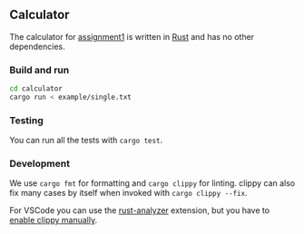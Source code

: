 ## Calculator

The calculator for [assignment1](https://tuwel.tuwien.ac.at/pluginfile.php/3542105/mod_folder/content/0/aufgabe1.pdf)
is written in [Rust](https://www.rust-lang.org/) and has no other dependencies.

### Build and run

```bash
cd calculator
cargo run < example/single.txt
```

### Testing

You can run all the tests with `cargo test`.

### Development

We use `cargo fmt` for formatting and `cargo clippy` for linting. 
clippy can also fix many cases by itself when invoked with `cargo clippy --fix`.

For VSCode you can use the [rust-analyzer](https://marketplace.visualstudio.com/items?itemName=rust-lang.rust-analyzer) 
extension, but you have to [enable clippy manually](https://users.rust-lang.org/t/how-to-use-clippy-in-vs-code-with-rust-analyzer/41881).
